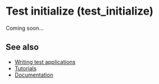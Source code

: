 # Test initialize (test_initialize)

Coming soon...

## See also

* [Writing test applications](/docs/documentation/guides/Overview/Tutorials/writing_applicaion_test)
* [Tutorials](/docs/documentation/guides/Overview/Tutorials)
* [Documentation](/docs/documentation)
